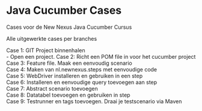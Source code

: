 # Java Cucumber Cases

Cases voor de New Nexus Java Cucumber Cursus 

Alle uitgewerkte cases per branches

Case 1: GIT Project binnenhalen<br />
        - Open een project.
Case 2: Richt een POM file in voor het cucumber project<br />
Case 3: Feature file. Maak een eenvoudig scenario<br />
Case 4: Maken van nl.newnexus.steps met eenvoudige code<br />
Case 5: WebDriver installeren en gebruiken in een step<br />
Case 6: Installeren en eenvoudige query toevoegen aan step<br />
Case 7: Abstract scenario toevoegen<br />
Case 8: Datatabel toevoegen en gebruiken in step<br />
Case 9: Testrunner en tags toevoegen. Draai je testscenario via Maven<br />
